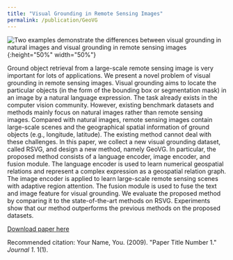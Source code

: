 ```yaml
---
title: "Visual Grounding in Remote Sensing Images"
permalink: /publication/GeoVG
---
```


![Two examples demonstrate the differences between visual grounding in natural images and visual grounding in remote sensing images](https://sunyuxi.github.io/images/cmpRSNatural.jpg){:height="50%" width="50%"}

Ground object retrieval from a large-scale remote sensing image is very important for lots of applications. We present a novel problem of visual grounding in remote sensing images. Visual grounding aims to locate the particular objects (in the form of the bounding box or segmentation mask) in an image by a natural language expression. The task already exists in the computer vision community. However, existing benchmark datasets and methods mainly focus on natural images rather than remote sensing images. Compared with natural images, remote sensing images contain large-scale scenes and the geographical spatial information of ground objects (e.g., longitude, latitude). The existing method cannot deal with these challenges. In this paper, we collect a new visual grounding dataset, called RSVG, and design a new method, namely GeoVG. In particular, the proposed method consists of a language encoder, image encoder, and fusion module. The language encoder is used to learn numerical geospatial relations and represent a complex expression as a geospatial relation graph. The image encoder is applied to learn large-scale remote sensing scenes with adaptive region attention. The fusion module is used to fuse the text and image feature for visual grounding. We evaluate the proposed method by comparing it to the state-of-the-art methods on RSVG. Experiments show that our method outperforms the previous methods on the proposed datasets.

[Download paper here](http://academicpages.github.io/files/paper1.pdf)

Recommended citation: Your Name, You. (2009). "Paper Title Number 1." <i>Journal 1</i>. 1(1).

